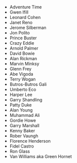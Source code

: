 * Adventure Time
* Gwen Ifill
* Leonard Cohen
* Janet Reno
* Jerome Silberman
* Jon Polito
* Prince Buster
* Crazy Eddie
* Arnold Palmer
* David Bowie
* Alan Rickman
* Marvin Minksy
* Glenn Frey
* Abe Vigoda
* Terry Wogan
* Butros-Butros Gali
* Umberto Eco
* Harper Lee
* Garry Shandling
* Patty Duke
* Alan Young
* Muhammad Ali
* Gordie Howe
* Garry Marshall
* Kenny Baker
* Rober Vaungh
* Florence Henderson
* Fidel Castro
* Ron Glass
* Van Williams aka Green Hornet
